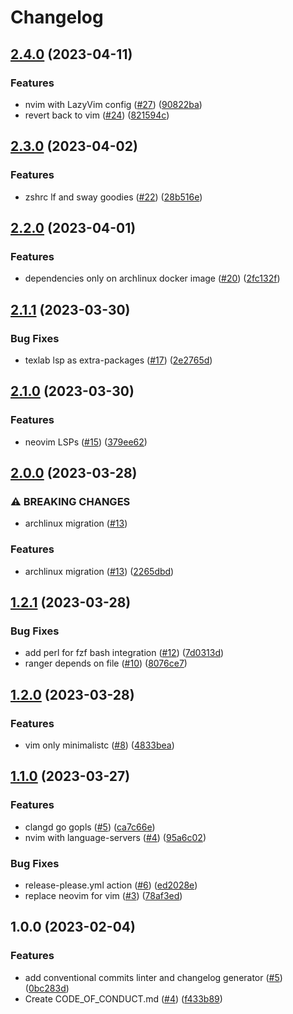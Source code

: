 # Changelog

## [2.4.0](https://github.com/storopoli/EDC/compare/v2.3.0...v2.4.0) (2023-04-11)


### Features

* nvim with LazyVim config ([#27](https://github.com/storopoli/EDC/issues/27)) ([90822ba](https://github.com/storopoli/EDC/commit/90822bae3fdbca3441153c3cd2b1756d26df97d9))
* revert back to vim ([#24](https://github.com/storopoli/EDC/issues/24)) ([821594c](https://github.com/storopoli/EDC/commit/821594c5b905d591f19024f320f132c93ff4157a))

## [2.3.0](https://github.com/storopoli/EDC/compare/v2.2.0...v2.3.0) (2023-04-02)


### Features

* zshrc lf and sway goodies ([#22](https://github.com/storopoli/EDC/issues/22)) ([28b516e](https://github.com/storopoli/EDC/commit/28b516e4b404416e3e5bd39e8987d4346e00c313))

## [2.2.0](https://github.com/storopoli/EDC/compare/v2.1.1...v2.2.0) (2023-04-01)


### Features

* dependencies only on archlinux docker image ([#20](https://github.com/storopoli/EDC/issues/20)) ([2fc132f](https://github.com/storopoli/EDC/commit/2fc132f7c4c1a2fb7a477ac404dd7f3480edaa3c))

## [2.1.1](https://github.com/storopoli/EDC/compare/v2.1.0...v2.1.1) (2023-03-30)


### Bug Fixes

* texlab lsp as extra-packages ([#17](https://github.com/storopoli/EDC/issues/17)) ([2e2765d](https://github.com/storopoli/EDC/commit/2e2765da81d9781287445b5defdf6f850bcea0bd))

## [2.1.0](https://github.com/storopoli/EDC/compare/v2.0.0...v2.1.0) (2023-03-30)


### Features

* neovim LSPs ([#15](https://github.com/storopoli/EDC/issues/15)) ([379ee62](https://github.com/storopoli/EDC/commit/379ee62c985f2e67b54156f900677420feac3566))

## [2.0.0](https://github.com/storopoli/EDC/compare/v1.2.1...v2.0.0) (2023-03-28)


### ⚠ BREAKING CHANGES

* archlinux migration ([#13](https://github.com/storopoli/EDC/issues/13))

### Features

* archlinux migration ([#13](https://github.com/storopoli/EDC/issues/13)) ([2265dbd](https://github.com/storopoli/EDC/commit/2265dbd242a6a24c62ec58c7016477d067d3cddb))

## [1.2.1](https://github.com/storopoli/EDC/compare/v1.2.0...v1.2.1) (2023-03-28)


### Bug Fixes

* add perl for fzf bash integration ([#12](https://github.com/storopoli/EDC/issues/12)) ([7d0313d](https://github.com/storopoli/EDC/commit/7d0313d1e79abf2c687d6dc52348bada98f319df))
* ranger depends on file ([#10](https://github.com/storopoli/EDC/issues/10)) ([8076ce7](https://github.com/storopoli/EDC/commit/8076ce75721792f9e08cdc230b97ad6e7db339d5))

## [1.2.0](https://github.com/storopoli/EDC/compare/v1.1.0...v1.2.0) (2023-03-28)


### Features

* vim only minimalistc ([#8](https://github.com/storopoli/EDC/issues/8)) ([4833bea](https://github.com/storopoli/EDC/commit/4833bea464902e4edf80a63c9208da21ee355b62))

## [1.1.0](https://github.com/storopoli/EDC/compare/v1.0.0...v1.1.0) (2023-03-27)


### Features

* clangd go gopls ([#5](https://github.com/storopoli/EDC/issues/5)) ([ca7c66e](https://github.com/storopoli/EDC/commit/ca7c66e6490b5799a0479755b570ac4137b37324))
* nvim with language-servers ([#4](https://github.com/storopoli/EDC/issues/4)) ([95a6c02](https://github.com/storopoli/EDC/commit/95a6c024f407fc7af569289e4d8e1d32ba38511d))


### Bug Fixes

* release-please.yml action ([#6](https://github.com/storopoli/EDC/issues/6)) ([ed2028e](https://github.com/storopoli/EDC/commit/ed2028e688b773c59a5e18c19c5b3e6432dbb6bf))
* replace neovim for vim ([#3](https://github.com/storopoli/EDC/issues/3)) ([78af3ed](https://github.com/storopoli/EDC/commit/78af3ede75789576656745ba68ae93d70a3feba6))

## 1.0.0 (2023-02-04)


### Features

* add conventional commits linter and changelog generator ([#5](https://github.com/ublue-os/boxkit/issues/5)) ([0bc283d](https://github.com/ublue-os/boxkit/commit/0bc283d271878071ef50a413bab48f3bfc1ab312))
* Create CODE_OF_CONDUCT.md ([#4](https://github.com/ublue-os/boxkit/issues/4)) ([f433b89](https://github.com/ublue-os/boxkit/commit/f433b89a1ed125c6c0a251c1eec60525cfe35820))
